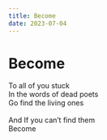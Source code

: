 ```yaml
---
title: Become
date: 2023-07-04
---
```


# Become

<script setup>
import { onMounted } from "vue";
import { loadQ5 } from "./js/q5.ts";
import { sketch } from "./js/become/sketch.ts";

onMounted(() => loadQ5(sketch, "canvas-parent"));
</script>

<style module>
.cparent {
    aspect-ratio: 2/1;
    min-height: 160px;
    margin-block: 36px;
}
canvas {
    border-radius: 8px;
}
</style>

<div id="canvas-parent" :class="$style.cparent"></div>

To all of you stuck<br>
In the words of dead poets<br>
Go find the living ones<br>
<br>
And If you can’t find them<br>
Become
